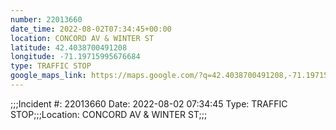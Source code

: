 ```yaml
---
number: 22013660
date_time: 2022-08-02T07:34:45+00:00
location: CONCORD AV & WINTER ST
latitude: 42.4038700491208
longitude: -71.19715995676684
type: TRAFFIC STOP
google_maps_link: https://maps.google.com/?q=42.4038700491208,-71.19715995676684
---
```


;;;Incident #: 22013660  Date: 2022-08-02 07:34:45   Type: TRAFFIC STOP;;;Location: CONCORD AV & WINTER ST;;;
